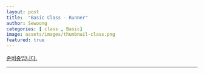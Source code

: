```yaml
---
layout: post
title:  "Basic Class - Runner"
author: Sewoong
categories: [ class , Basic]
image: assets/images/thumbnail-class.png
featured: true
---
```


[준비중입니다.][go to home]

---

[go to home]: {{baseurl.site}}/home/